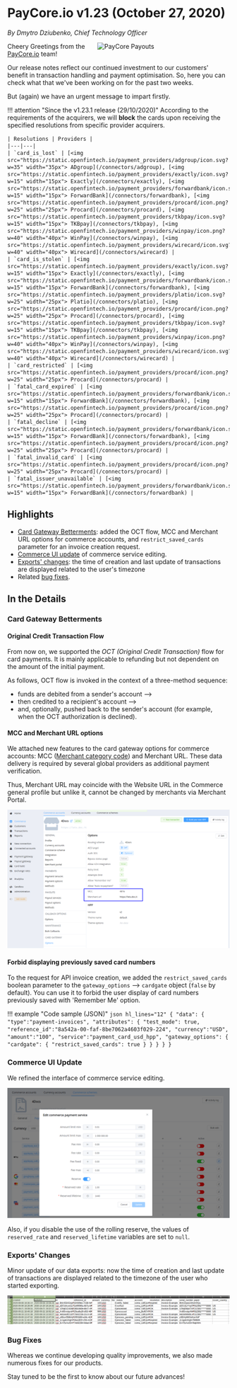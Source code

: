 # **PayCore.io v1.23 (October 27, 2020)**

*By Dmytro Dziubenko, Chief Technology Officer*

<img src="https://paycore.io/wp-content/uploads/2020/10/paycore_illustration_newstyle-08.10-770x400.png" alt="PayCore Payouts" style="width: 300px; float: right; padding-left: 5px;">

Cheery Greetings from the [PayCore.io](https://paycore.io/) team!

Our release notes reflect our continued investment to our customers' benefit in transaction handling and payment optimisation. So, here you can check what that we've been working on for the past two weeks.

But (again) we have an urgent message to impart firstly.

!!! attention "Since the v1.23.1 release (29/10/2020)"
    According to the requirements of the acquirers, we will **block** the cards upon receiving the specified resolutions from specific provider acquirers.

    | Resolutions | Providers |
    |---|---|
    | `card_is_lost` | [<img src="https://static.openfintech.io/payment_providers/adgroup/icon.svg?w=35" width="35px"> ADgroup](/connectors/adgroup), [<img src="https://static.openfintech.io/payment_providers/exactly/icon.svg?w=15" width="15px"> Exactly](/connectors/exactly), [<img src="https://static.openfintech.io/payment_providers/forwardbank/icon.svg?w=15" width="15px"> ForwardBank](/connectors/forwardbank), [<img src="https://static.openfintech.io/payment_providers/procard/icon.png?w=25" width="25px"> Procard](/connectors/procard), [<img src="https://static.openfintech.io/payment_providers/tkbpay/icon.svg?w=15" width="15px"> TKBpay](/connectors/tkbpay), [<img src="https://static.openfintech.io/payment_providers/winpay/icon.png?w=40" width="40px"> WinPay](/connectors/winpay), [<img src="https://static.openfintech.io/payment_providers/wirecard/icon.svg?w=40" width="40px"> Wirecard](/connectors/wirecard) |
    | `card_is_stolen` | [<img src="https://static.openfintech.io/payment_providers/exactly/icon.svg?w=15" width="15px"> Exactly](/connectors/exactly), [<img src="https://static.openfintech.io/payment_providers/forwardbank/icon.svg?w=15" width="15px"> ForwardBank](/connectors/forwardbank), [<img src="https://static.openfintech.io/payment_providers/platio/icon.svg?w=25" width="25px"> Platio](/connectors/platio), [<img src="https://static.openfintech.io/payment_providers/procard/icon.png?w=25" width="25px"> Procard](/connectors/procard), [<img src="https://static.openfintech.io/payment_providers/tkbpay/icon.svg?w=15" width="15px"> TKBpay](/connectors/tkbpay), [<img src="https://static.openfintech.io/payment_providers/winpay/icon.png?w=40" width="40px"> WinPay](/connectors/winpay), [<img src="https://static.openfintech.io/payment_providers/wirecard/icon.svg?w=40" width="40px"> Wirecard](/connectors/wirecard) |
    | `card_restricted` | [<img src="https://static.openfintech.io/payment_providers/procard/icon.png?w=25" width="25px"> Procard](/connectors/procard) |
    | `fatal_card_expired` | [<img src="https://static.openfintech.io/payment_providers/forwardbank/icon.svg?w=15" width="15px"> ForwardBank](/connectors/forwardbank), [<img src="https://static.openfintech.io/payment_providers/procard/icon.png?w=25" width="25px"> Procard](/connectors/procard) |
    | `fatal_decline` | [<img src="https://static.openfintech.io/payment_providers/forwardbank/icon.svg?w=15" width="15px"> ForwardBank](/connectors/forwardbank), [<img src="https://static.openfintech.io/payment_providers/procard/icon.png?w=25" width="25px"> Procard](/connectors/procard) |
    | `fatal_invalid_card` | [<img src="https://static.openfintech.io/payment_providers/procard/icon.png?w=25" width="25px"> Procard](/connectors/procard) |
    | `fatal_issuer_unavailable` | [<img src="https://static.openfintech.io/payment_providers/forwardbank/icon.svg?w=15" width="15px"> ForwardBank](/connectors/forwardbank) |

## Highlights

* [Card Gateway Betterments](#card-gateway-betterments): added the OCT flow, MCC and Merchant URL options for commerce accounts, and `restrict_saved_cards` parameter for an invoice creation request.
* [Commerce UI update](#commerce-ui-update) of commerce service editing.
* [Exports' changes](#exports-changes): the time of creation and last update of transactions are displayed related to the user's timezone
* Related [bug fixes](#bug-fixes).

## In the Details

### Card Gateway Betterments

#### Original Credit Transaction Flow

From now on, we supported the *OCT (Original Credit Transaction)* flow for card payments. It is mainly applicable to refunding but not dependent on the amount of the initial payment.

As follows, OCT flow is invoked in the context of a three-method sequence:

* funds are debited from a sender's account -->
* then credited to a recipient's account -->
* and, optionally, pushed back to the sender's account (for example, when the OCT authorization is declined).

#### MCC and Merchant URL options

We attached new features to the card gateway options for commerce accounts: MCC ([Merchant category code](/getting-started/glossary/#merchant-category-code-mcc)) and Merchant URL. These data delivery is required by several global providers as additional payment verification.

Thus, Merchant URL may coincide with the Website URL in the Commerce general profile but unlike it, cannot be changed by merchants via Merchant Portal.

![MCC and Merchant URL](images/v1.23/mcc-merchant-url.png)

#### Forbid displaying previously saved card numbers

To the request for API invoice creation, we added the `restrict_saved_cards` boolean parameter to the `gateway_options` --> `cardgate` object (`false` by default). You can use it to forbid the user display of card numbers previously saved with 'Remember Me' option.

!!! example "Code sample (JSON)"
        ```json hl_lines="12"
        {
            "data": {
                "type":"payment-invoices",
                "attributes": {
                    "test_mode": true,
                    "reference_id":"8a542a-00-faf-8be7062a4603f029-224",
                    "currency":"USD",
                    "amount":"100",
                    "service":"payment_card_usd_hpp",
                    "gateway_options": {
                        "cardgate": {
                            "restrict_saved_cards": true
                        }
                    }
                }
            }
        }
        ```

### Commerce UI Update

We refined the interface of commerce service editing.

![Edit commerce payment service](images/v1.23/edit-commerce-service.png)

Also, if you disable the use of the rolling reserve, the values of `reserved_rate` and `reserved_lifetime` variables are set to `null`.

### Exports' Changes

Minor update of our data exports: now the time of creation and last update of transactions are displayed related to the timezone of the user who started exporting.

![Exports](images/v1.23/exports.png)

### Bug Fixes

Whereas we continue developing quality improvements, we also made numerous fixes for our products.

Stay tuned to be the first to know about our future advances!
